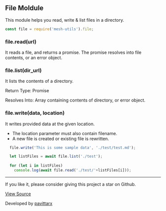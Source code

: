 ## File Moldule 
This module helps you read, write & list files in a directory. 

```js
const file = require('mesh-utils').file;
```

### file.read(url)

It reads a file, and returns a promise. The promise resolves into file contents, or an error object.

### file.list(dir_url) 

It lists the contents of a directory. 

Return Type: Promise 

Resolves Into: Array containing contents of directory, or error object. 

### file.write(data, location)

It writes provided data at the given location. 
* The location parameter must also contain filename. 
* A new file is created or existing file is rewritten. 

```js
  file.write('This is some sample data', './test/test.md');

  let listFiles = await file.list('./test');
    
  for (let i in listFiles)
    console.log(await file.read('./test/'+listFiles[i]));
```

--- 

If you like it, please consider giving this project a star on Github.

[View Source](https://github.com/pavittarx/trudge)  

Developed by [pavittarx](https://github.com/pavittarx)